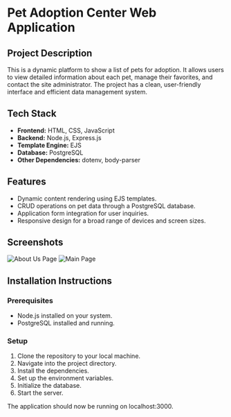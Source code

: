 # Pet Adoption Center Web Application

## Project Description
This is a dynamic platform to show a list of pets for adoption. It allows users to view detailed information about each pet, manage their favorites, and contact the site administrator. The project has a clean, user-friendly interface and efficient data management system.

## Tech Stack
- **Frontend:** HTML, CSS, JavaScript
- **Backend:** Node.js, Express.js
- **Template Engine:** EJS
- **Database:** PostgreSQL
- **Other Dependencies:** dotenv, body-parser

## Features
- Dynamic content rendering using EJS templates.
- CRUD operations on pet data through a PostgreSQL database.
- Application form integration for user inquiries.
- Responsive design for a broad range of devices and screen sizes.


## Screenshots
![About Us Page](https://imgur.com/Ezy9CvG)
![Main Page](https://imgur.com/QwdalWw)

## Installation Instructions

### Prerequisites
- Node.js installed on your system.
- PostgreSQL installed and running.

### Setup
1. Clone the repository to your local machine.
2. Navigate into the project directory.
3. Install the dependencies.
4. Set up the environment variables.
5. Initialize the database.
6. Start the server.

The application should now be running on localhost:3000.
